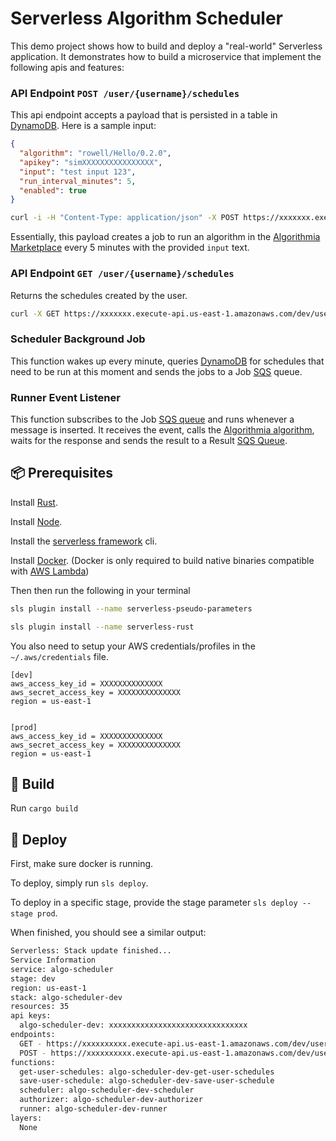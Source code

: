 # Serverless Algorithm Scheduler


This demo project shows how to build and deploy a "real-world" Serverless application. It demonstrates how to build a microservice that implement the following apis and features:

### API Endpoint `POST /user/{username}/schedules`

This api endpoint accepts a payload that is persisted in a table in [DynamoDB](https://aws.amazon.com/dynamodb/). Here is a sample input:
```json
{
  "algorithm": "rowell/Hello/0.2.0",
  "apikey": "simXXXXXXXXXXXXXXXX",
  "input": "test input 123",
  "run_interval_minutes": 5,
  "enabled": true
}
```

```bash
curl -i -H "Content-Type: application/json" -X POST https://xxxxxxx.execute-api.us-east-1.amazonaws.com/dev/user/rowell/schedules -d '{ "algorithm": "rowell/Hello/0.2.0", "apikey": "simXXXXXXXXXXX", "input": "test input 123", "run_interval_minutes": 5, "enabled": false}'
```

Essentially, this payload creates a job to run an algorithm in the [Algorithmia Marketplace](https://algorithmia.com/) every 5 minutes with the provided `input` text.

### API Endpoint `GET /user/{username}/schedules`

Returns the schedules created by the user.

```bash
curl -X GET https://xxxxxxx.execute-api.us-east-1.amazonaws.com/dev/user/rowell/schedules
```


### Scheduler Background Job

This function wakes up every minute, queries [DynamoDB](https://aws.amazon.com/dynamodb/) for schedules that need to be run at this moment and sends the jobs to a Job [SQS](https://aws.amazon.com/sqs/) queue.


### Runner Event Listener


This function subscribes to the Job [SQS queue](https://aws.amazon.com/sqs/) and runs whenever a message is inserted. It receives the event, calls the [Algorithmia algorithm](https://algorithmia.com/developers/algorithm-development/algorithm-basics/your-first-algo), waits for the response and sends the result to a Result [SQS Queue](https://aws.amazon.com/sqs/).


## 📦 Prerequisites

Install [Rust](https://www.rust-lang.org/tools/install).

Install [Node](https://www.npmjs.com/get-npm).

Install the [serverless framework](https://serverless.com/framework/) cli.

Install [Docker](https://docs.docker.com/install/). (Docker is only required to build native binaries compatible with [AWS Lambda](https://aws.amazon.com/lambda/))

Then then run the following in your terminal

```bash
sls plugin install --name serverless-pseudo-parameters

sls plugin install --name serverless-rust
```


You also need to setup your AWS credentials/profiles in the `~/.aws/credentials` file.

```
[dev]
aws_access_key_id = XXXXXXXXXXXXXX
aws_secret_access_key = XXXXXXXXXXXXXX
region = us-east-1


[prod]
aws_access_key_id = XXXXXXXXXXXXXX
aws_secret_access_key = XXXXXXXXXXXXXX
region = us-east-1
```


## 🦀 Build

Run `cargo build`


## 🛵 Deploy

First, make sure docker is running.

To deploy, simply run `sls deploy`.

To deploy in a specific stage, provide the stage parameter `sls deploy --stage prod`.

When finished, you should see a similar output:

```bash
Serverless: Stack update finished...
Service Information
service: algo-scheduler
stage: dev
region: us-east-1
stack: algo-scheduler-dev
resources: 35
api keys:
  algo-scheduler-dev: xxxxxxxxxxxxxxxxxxxxxxxxxxxxxxx
endpoints:
  GET - https://xxxxxxxxxx.execute-api.us-east-1.amazonaws.com/dev/user/{username}/schedules
  POST - https://xxxxxxxxxx.execute-api.us-east-1.amazonaws.com/dev/user/{username}/schedules
functions:
  get-user-schedules: algo-scheduler-dev-get-user-schedules
  save-user-schedule: algo-scheduler-dev-save-user-schedule
  scheduler: algo-scheduler-dev-scheduler
  authorizer: algo-scheduler-dev-authorizer
  runner: algo-scheduler-dev-runner
layers:
  None
```
